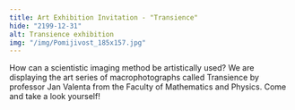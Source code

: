 ```yaml
---
title: Art Exhibition Invitation - "Transience"
hide: "2199-12-31"
alt: Transience exhibition
img: "/img/Pomijivost_185x157.jpg"
---
```

How can a scientistic imaging method be artistically used? We are displaying
the art series of macrophotographs called Transience by professor Jan Valenta
from the Faculty of Mathematics and Physics. Come and take a look yourself!
